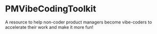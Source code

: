 # PMVibeCodingToolkit
A resource to help non-coder product managers become vibe-coders to accelerate their work and make it more fun!

